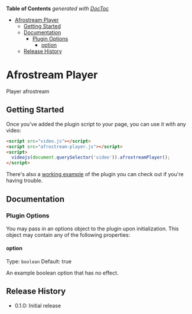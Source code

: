 <!-- START doctoc generated TOC please keep comment here to allow auto update -->
<!-- DON'T EDIT THIS SECTION, INSTEAD RE-RUN doctoc TO UPDATE -->
**Table of Contents**  *generated with [DocToc](https://github.com/thlorenz/doctoc)*

- [Afrostream Player](#afrostream-player)
  - [Getting Started](#getting-started)
  - [Documentation](#documentation)
    - [Plugin Options](#plugin-options)
      - [option](#option)
  - [Release History](#release-history)

<!-- END doctoc generated TOC please keep comment here to allow auto update -->

# Afrostream Player

Player afrostream

## Getting Started

Once you've added the plugin script to your page, you can use it with any video:

```html
<script src="video.js"></script>
<script src="afrostream-player.js"></script>
<script>
  videojs(document.querySelector('video')).afrostreamPlayer();
</script>
```

There's also a [working example](example.html) of the plugin you can check out if you're having trouble.

## Documentation
### Plugin Options

You may pass in an options object to the plugin upon initialization. This
object may contain any of the following properties:

#### option
Type: `boolean`
Default: true

An example boolean option that has no effect.

## Release History

 - 0.1.0: Initial release
